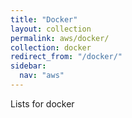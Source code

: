 ```yaml
---
title: "Docker"
layout: collection
permalink: aws/docker/
collection: docker
redirect_from: "/docker/"
sidebar:
  nav: "aws"
---
```


Lists for docker
